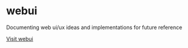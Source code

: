 # webui

Documenting web ui/ux ideas and implementations for future reference

[Visit webui](https://vsr.github.io/webui/)
